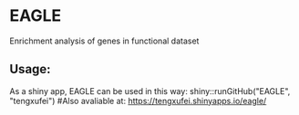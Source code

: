 # EAGLE
Enrichment analysis of genes in functional dataset

## Usage:
As a shiny app, EAGLE can be used in this way:
shiny::runGitHub("EAGLE", "tengxufei")
#Also avaliable at: https://tengxufei.shinyapps.io/eagle/
